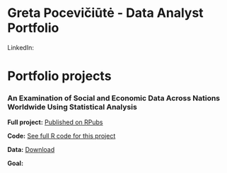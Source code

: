 # Greta Pocevičiūtė - Data Analyst Portfolio

LinkedIn: 

# Portfolio projects

### An Examination of Social and Economic Data Across Nations Worldwide Using Statistical Analysis

**Full project:** [Published on RPubs](https://rpubs.com/Gretapoc/Socio-Economic-Analysis-of-Countries)

**Code:** [See full R code for this project](https://github.com/gretapoc/Data-analyst-portfolio/blob/main/Socio-Economic%20Analysis%20of%20Countries%20Worldwide/code.R)

**Data:** [Download](https://github.com/gretapoc/Data-analyst-portfolio/blob/main/Socio-Economic%20Analysis%20of%20Countries%20Worldwide/Data.xlsx)

**Goal:**
